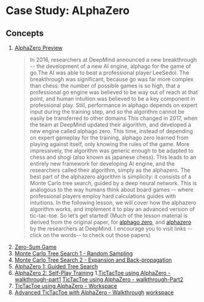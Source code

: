 # Case Study: ALphaZero

## Concepts
1. [AlphaZero Preview](https://www.youtube.com/watch?v=Zzc1XJ1aJ-4&feature=emb_logo)
	> In 2016, researchers at DeepMind announced a new breakthrough -- the development of a new AI engine, alphago for the game of go.The AI was able to beat a professional player LeeSedol. The breakthrough was significant, because go was far more complex than chess: the number of possible games is so high, that a professional go engine was believed to be way out of reach at that point, and human intuition was believed to be a key component in professional play. Still, performance in alphago depends on expert input during the training step, and so the algorithm cannot be easily be transferred to other domains
	> This changed in 2017, when the team at DeepMind updated their algorithm, and developed a new engine called alphago zero. This time, instead of depending on expert gameplay for the training, alphago zero learned from playing against itself, only knowing the rules of the game. More impressively, the algorithm was generic enough to be adapted to chess and shogi (also known as japanese chess). This leads to an entirely new framework for developing AI engine, and the researchers called their algorithm, simply as the alphazero.
	> The best part of the alphazero algorithm is simplicity: it consists of a Monte Carlo tree search, guided by a deep neural network. This is analogous to the way humans think about board games -- where professional players employ hard calculations guides with intuitions.
	> In the following lesson, we will cover how the alphazero algorithm works, and implement it to play an advanced version of tic-tac-toe. So let’s get started!
	> (Much of the lesson material is derived from the original paper, for [alphago zero](https://deepmind.com/documents/119/agz_unformatted_nature.pdf), and [alphazero](https://arxiv.org/abs/1712.01815) by the researchers at DeepMind. I encourage you to visit links -- click on the words-- to check out those papers)
1. [Zero-Sum Game](https://www.youtube.com/watch?v=uPw1dHVqdXQ&feature=emb_logo)
1. [Monte Carlo Tree Search 1 - Random Sampling](https://www.youtube.com/watch?v=wn2B3j_Qz6E&feature=emb_logo)
1. [Monte Carlo Tree Search 2 - Expansion and Back-propagation](https://www.youtube.com/watch?v=H34Wtk1iNDY&feature=emb_logo)
1. [AlphaZero 1: Guided Tree Search](https://www.youtube.com/watch?v=LinuRy47xbw&feature=emb_logo)
1. [AlphaZero 2: Self-Play Training](https://www.youtube.com/watch?v=wl1qfPXqRuQ&feature=emb_logo)
1.[TicTacToe using AlphaZero - walkthrough-part1](https://www.youtube.com/watch?v=uUFuBscf98I&feature=emb_logo) [TicTacToe using AlphaZero - walkthrough-Part2](https://www.youtube.com/watch?v=hKnBQvtJ_zQ&feature=emb_logo)
1. [TicTacToe using AlphaZero - Workspace](workspace-1539639357.tar.gz)
1. [Advanced TicTacToe with AlphaZero - Walkthrough](https://www.youtube.com/watch?v=MOIk_BbCjRw&feature=emb_logo) [workspace](workspace-1539639357.tar.gz)
